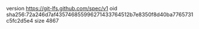 version https://git-lfs.github.com/spec/v1
oid sha256:72a246d7af435746855996271433764512b7e8350f8d40ba7765731c5fc2d5e4
size 4867
